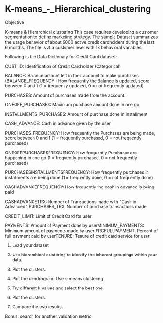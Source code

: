 # K-means_-_Hierarchical_clustering

Objective


K-means & Hierarchical clustering 
This case requires developing a customer segmentation to define marketing strategy. The sample Dataset summarizes the usage behavior of about 9000 active credit cardholders during the last 6 months. The file is at a customer level with 18 behavioral variables.

Following is the Data Dictionary for Credit Card dataset :

CUST_ID: Identification of Credit Cardholder (Categorical)

BALANCE: Balance amount left in their account to make purchases (BALANCE_FREQUENCY : How frequently the Balance is updated, score between 0 and 1 (1 = frequently updated, 0 = not frequently updated) 

PURCHASES: Amount of purchases made from the account.

ONEOFF_PURCHASES: Maximum purchase amount done in one go

 INSTALLMENTS_PURCHASES: Amount of purchase done in installment

 CASH_ADVANCE: Cash in advance given by the user

PURCHASES_FREQUENCY: How frequently the Purchases are being made, score between 0 and 1 (1 = frequently purchased, 0 = not frequently purchased)

 ONEOFFPURCHASESFREQUENCY: How frequently Purchases are happening in one go (1 = frequently purchased, 0 = not frequently purchased)

 PURCHASESINSTALLMENTSFREQUENCY: How frequently purchases in installments are being done (1 = frequently done, 0 = not frequently done)

CASHADVANCEFREQUENCY: How frequently the cash in advance is being paid 

CASHADVANCETRX: Number of Transactions made with "Cash in Advanced" PURCHASES_TRX: Number of purchase transactions made

 CREDIT_LIMIT: Limit of Credit Card for user 

PAYMENTS: Amount of Payment done by userMINIMUM_PAYMENTS: Minimum amount of payments made by user PRCFULLPAYMENT: Percent of full payment paid by userTENURE: Tenure of credit card service for user

1. Load your dataset. 

2. Use hierarchical clustering to identify the inherent groupings within your data.

3. Plot the clusters. 

4. Plot the dendrogram. Use k-means clustering. 

5. Try different k values and select the best one. 

6. Plot the clusters. 

7. Compare the two results. 

Bonus: search for another validation metric
